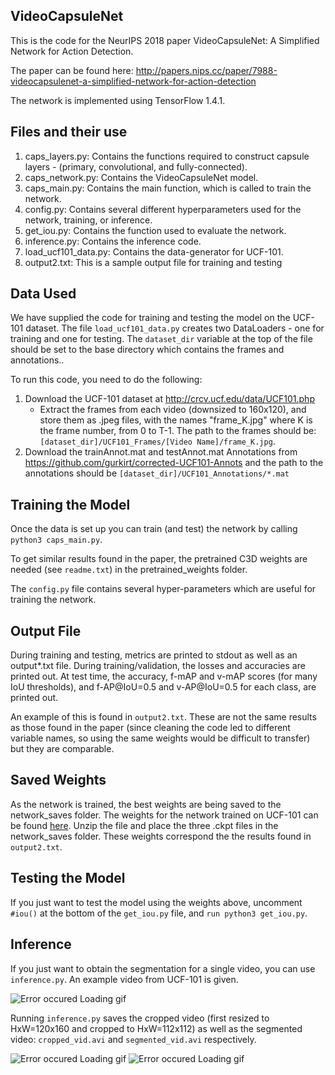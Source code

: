 ## VideoCapsuleNet

This is the code for the NeurIPS 2018 paper VideoCapsuleNet: A Simplified Network for Action Detection. 

The paper can be found here: http://papers.nips.cc/paper/7988-videocapsulenet-a-simplified-network-for-action-detection 

The network is implemented using TensorFlow 1.4.1.

## Files and their use

1. caps_layers.py: Contains the functions required to construct capsule layers - (primary, convolutional, and fully-connected).
2. caps_network.py: Contains the VideoCapsuleNet model.
3. caps_main.py: Contains the main function, which is called to train the network.
4. config.py: Contains several different hyperparameters used for the network, training, or inference.
5. get_iou.py: Contains the function used to evaluate the network.
6. inference.py: Contains the inference code.
7. load_ucf101_data.py: Contains the data-generator for UCF-101.
8. output2.txt: This is a sample output file for training and testing

## Data Used

We have supplied the code for training and testing the model on the UCF-101 dataset. The file <code>load_ucf101_data.py</code> creates two DataLoaders - one for training and one for testing. The <code>dataset_dir</code> variable at the top of the file should be set to the base directory which contains the frames and annotations..

To run this code, you need to do the following:
1. Download the UCF-101 dataset at http://crcv.ucf.edu/data/UCF101.php 
    - Extract the frames from each video (downsized to 160x120), and store them as .jpeg files, with the names "frame_K.jpg" where K is the frame number, from 0 to T-1. The path to the frames should be: <code>[dataset_dir]/UCF101_Frames/[Video Name]/frame_K.jpg</code>.
2. Download the trainAnnot.mat and testAnnot.mat Annotations from https://github.com/gurkirt/corrected-UCF101-Annots and the path to the annotations should be <code>[dataset_dir]/UCF101_Annotations/*.mat</code>

## Training the Model

Once the data is set up you can train (and test) the network by calling <code>python3 caps_main.py</code>.

To get similar results found in the paper, the pretrained C3D weights are needed (see <code>readme.txt</code>) in the pretrained_weights folder.

The <code>config.py</code> file contains several hyper-parameters which are useful for training the network. 

## Output File

During training and testing, metrics are printed to stdout as well as an output*.txt file. During training/validation, the losses and accuracies are printed out. At test time, the accuracy, f-mAP and v-mAP scores (for many IoU thresholds), and f-AP@IoU=0.5 and v-AP@IoU=0.5 for each class, are printed out.

An example of this is found in <code>output2.txt</code>. These are not the same results as those found in the paper (since cleaning the code led to different variable names, so using the same weights would be difficult to transfer) but they are comparable.

## Saved Weights

As the network is trained, the best weights are being saved to the network_saves folder. The weights for the network trained on UCF-101 can be found [here](https://drive.google.com/file/d/1irmiwT9Mt-y5Yr5Kcv5hk8nFizH6N5nL/view?usp=sharing). Unzip the file and place the three .ckpt files in the network_saves folder. These weights correspond the the results found in <code>output2.txt</code>.

## Testing the Model

If you just want to test the model using the weights above, uncomment <code>#iou()</code> at the bottom of the <code>get_iou.py</code> file, and <code>run python3 get_iou.py</code>.

## Inference

If you just want to obtain the segmentation for a single video, you can use <code>inference.py</code>. An example video from UCF-101 is given. 

![Error occured Loading gif](https://github.com/KevinDuarte/VideoCapsuleNet/blob/master/video_files/v_Biking_g01_c03.gif)

Running <code>inference.py</code> saves the cropped video (first resized to HxW=120x160 and cropped to HxW=112x112) as well as the segmented video: <code>cropped_vid.avi</code> and <code>segmented_vid.avi</code> respectively.

![Error occured Loading gif](https://github.com/KevinDuarte/VideoCapsuleNet/blob/master/video_files/cropped_vid.gif)
![Error occured Loading gif](https://github.com/KevinDuarte/VideoCapsuleNet/blob/master/video_files/segmented_vid.gif)
